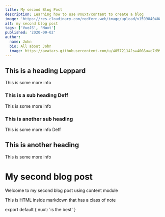 ```yaml
---
title: My second Blog Post
description: Learning how to use @nuxt/content to create a blog
image: 'https://res.cloudinary.com/redfern-web/image/upload/v1599840408/redfern-dev/png/nuxt.png'
alt: my second blog post
tags: ['VueJS', 'Nuxt']
published: '2020-09-02'
author:
  name: John
  bio: All about John
  image: https://avatars.githubusercontent.com/u/40572114?s=400&u=c7d9950aceac671cb565a7158ac1890bd3d0c03a&v=4
---
```


## This is a heading Leppard

This is some more info

### This is a sub heading Deff

This is some more info

### This is another sub heading

This is some more info Deff


## This is another heading

This is some more info


# My second blog post

Welcome to my second blog post using content module

<div class="bg-blue-500 text-white p-4 mb-4">
  This is HTML inside markdown that has a class of note
</div>

<info-box>
  <template #info-box>
    This is a vue component inside markdown using slots
  </template>
</info-box>

<!-- <author :author="author"></author> -->

export default {
  nuxt: 'is the best'
}